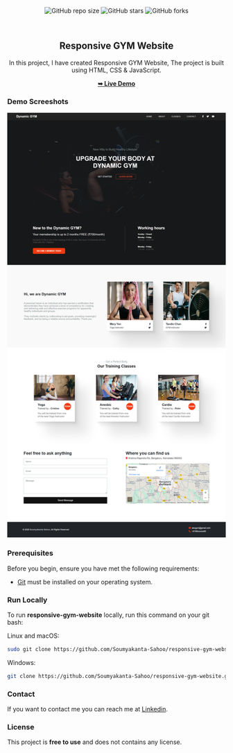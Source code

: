 <div align="center">
  
  ![GitHub repo size](https://img.shields.io/github/repo-size/Soumyakanta-Sahoo/responsive-gym-website)
  ![GitHub stars](https://img.shields.io/github/stars/Soumyakanta-Sahoo/responsive-gym-website)
  ![GitHub forks](https://img.shields.io/github/forks/Soumyakanta-Sahoo/responsive-gym-website?style=social)
 
  <br />

  <h2 align="center">Responsive GYM Website</h2>

  In this project, I have created Responsive GYM Website, The project is built using HTML, CSS & JavaScript.

  <a href="https://Soumyakanta-Sahoo.github.io/responsive-gym-website/"><strong>➥ Live Demo</strong></a>

</div>

### Demo Screeshots

![Responsive GYM Website Desktop Demo](./readme-images/Responsive-GYM-Website.png "Desktop Demo")

### Prerequisites

Before you begin, ensure you have met the following requirements:

* [Git](https://git-scm.com/downloads "Download Git") must be installed on your operating system.

### Run Locally

To run **responsive-gym-website** locally, run this command on your git bash:

Linux and macOS:

```bash
sudo git clone https://github.com/Soumyakanta-Sahoo/responsive-gym-website.git
```

Windows:

```bash
git clone https://github.com/Soumyakanta-Sahoo/responsive-gym-website.git
```

### Contact

If you want to contact me you can reach me at [Linkedin](https://www.linkedin.com/in/soumyakanta-sahoo-2023uca1908).

### License

This project is **free to use** and does not contains any license.
